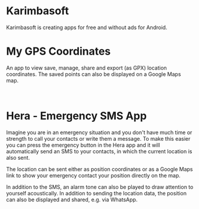 # Karimbasoft

Karimbasoft is creating apps for free and without ads for Android. 

# My GPS Coordinates

An app to view save, manage, share and export (as GPX) location coordinates. The saved points can also be displayed on a Google Maps map.

 

# Hera - Emergency SMS App

Imagine you are in an emergency situation and you don't have much time or strength to call your contacts or write them a message. To make this easier you can press the emergency button in the Hera app and it will automatically send an SMS to your contacts, in which the current location is also sent.


The location can be sent either as position coordinates or as a Google Maps link to show your emergency contact your position directly on the map.

In addition to the SMS, an alarm tone can also be played to draw attention to yourself acoustically.
In addition to sending the location data, the position can also be displayed and shared, e.g. via WhatsApp.

